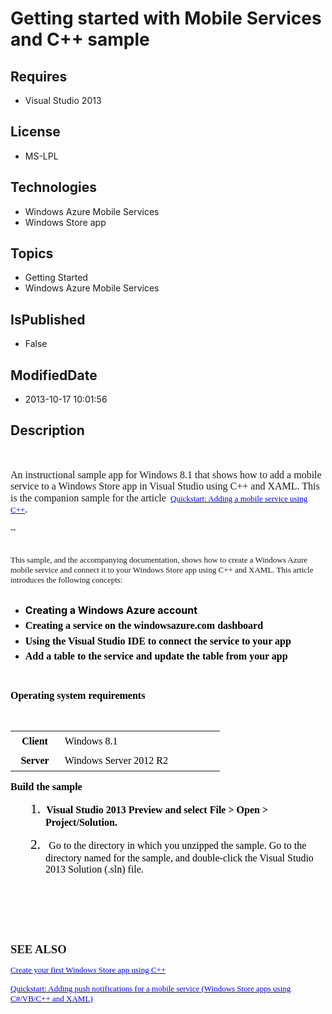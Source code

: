 # Getting started with Mobile Services and C++ sample
## Requires
* Visual Studio 2013
## License
* MS-LPL
## Technologies
* Windows Azure Mobile Services
* Windows Store app
## Topics
* Getting Started
* Windows Azure Mobile Services
## IsPublished
* False
## ModifiedDate
* 2013-10-17 10:01:56
## Description

<p><span lang="EN" style="">&nbsp;</span><span style="font-family:Times New Roman; font-size:small"><br>
</span></p>
<p style="margin:0in 0in 10pt; line-height:115%"><span style="font-family:Calibri"><span style="line-height:115%; font-size:12pt">An instructional sample app for Windows 8.1 that shows how to add a mobile service to a Windows Store app in Visual Studio using
 C&#43;&#43; and XAML. This is the companion sample for the article </span><span style="color:black"><span style=""><span style="font-size:small">&nbsp;</span></span></span></span><span lang="EN" style=""><a href="http://msdn.microsoft.com/en-us/library/windows/apps/dn263181.aspx"><span style="color:#0000ff; font-family:Times New Roman; font-size:small">Quickstart:
 Adding a mobile service using C&#43;&#43;</span></a></span><span style="line-height:115%; font-size:12pt"><span style="font-family:Calibri">.
</span></span></p>
<p><span style="font-family:Times New Roman; font-size:small"></span></p>
<p style="margin:0in 0in 0pt"><strong><span lang="EN" style="font-family:&quot;Calibri&quot;,&quot;sans-serif&quot;"><span style="font-size:small">--</span></span></strong></p>
<p style="margin:0in 0in 0pt">&nbsp;</p>
<p style="margin:0in 0in 0pt"><strong><span lang="EN" style="font-family:&quot;Calibri&quot;,&quot;sans-serif&quot;"><br>
<span style="font-size:small"></span></span></strong><span style="font-size:small"><span lang="EN" style="font-family:&quot;Calibri&quot;,&quot;sans-serif&quot;">This sample, and the accompanying documentation,<strong>
</strong></span><span style="font-family:&quot;Calibri&quot;,&quot;sans-serif&quot;">shows how to create a Windows Azure mobile service and connect it to your Windows Store app using C&#43;&#43; and XAML. This article introduces the following concepts:</span></span></p>
<p style="margin:0in 0in 0pt"><span style="font-family:Times New Roman; font-size:small"><br>
</span></p>
<ul style="list-style-type:disc; direction:ltr">
<li style="color:#000000; font-style:normal; font-weight:bold">
<p style="color:#000000; line-height:normal; font-style:normal; font-weight:normal; margin-top:5pt; margin-bottom:5pt">
<strong style=""><span style="font-size:12pt">Creating a Windows Azure account</span></strong></p>
</li><li style="color:#000000; font-family:&quot;Times New Roman&quot;,&quot;serif&quot;; font-size:12pt; font-style:normal; font-weight:bold">
<p style="color:#000000; line-height:normal; font-family:&quot;Calibri&quot;,&quot;sans-serif&quot;; font-size:11pt; font-style:normal; font-weight:normal; margin-top:5pt; margin-bottom:5pt">
<strong style=""><span style="font-size:12pt">Creating a service on the windowsazure.com dashboard</span></strong></p>
</li><li style="color:#000000; font-family:&quot;Times New Roman&quot;,&quot;serif&quot;; font-size:12pt; font-style:normal; font-weight:normal">
<p style="color:#000000; line-height:normal; font-family:&quot;Calibri&quot;,&quot;sans-serif&quot;; font-size:11pt; font-style:normal; font-weight:normal; margin-top:5pt; margin-bottom:5pt">
<strong style=""><span style="font-size:12pt">Using the Visual Studio IDE to connect the service to your app</span></strong></p>
</li><li style="color:#000000; font-family:&quot;Times New Roman&quot;,&quot;serif&quot;; font-size:12pt; font-style:normal; font-weight:normal">
<p style="color:#000000; line-height:normal; font-family:&quot;Calibri&quot;,&quot;sans-serif&quot;; font-size:11pt; font-style:normal; font-weight:normal; margin-top:5pt; margin-bottom:5pt">
<strong style=""><span style="font-size:12pt">Add a table to the service and update the table from your app</span></strong></p>
</li></ul>
<p>&nbsp;</p>
<p style="margin:5pt 0in 6pt; line-height:normal; page-break-after:avoid"><strong><span style="color:black; font-size:12pt"><span style="font-family:Calibri">Operating system requirements</span></span></strong></p>
<p>&nbsp;</p>
<p><span style="font-family:Times New Roman; font-size:small"></span></p>
<p><span style="font-family:Times New Roman"></span><span style="font-family:Times New Roman"></span><span style="font-family:Times New Roman"></span><span style="font-family:Times New Roman"></span><span style="font-family:Times New Roman"></span><span style="font-family:Times New Roman"></span><span style="font-family:Times New Roman"></span><span style="font-family:Times New Roman"></span><span style="font-family:Times New Roman"></span></p>
<table border="0" cellspacing="0" cellpadding="0" style="border-collapse:collapse">
<tbody>
<tr style="">
<td width="77" style="padding:0in 0.5pt; border:#000000; width:0.8in; background-color:transparent">
<span style="font-family:Times New Roman; font-size:small"></span>
<p style="margin:5pt 6pt; text-align:center; line-height:normal"><strong><span style="color:black; font-size:12pt"><span style="font-family:Calibri">Client</span></span></strong></p>
<span style="font-family:Times New Roman; font-size:small"></span></td>
<td width="256" style="padding:0in 0.5pt; border:#000000; width:192pt; background-color:transparent">
<span style="font-family:Times New Roman; font-size:small"></span>
<p style="margin:5pt 6pt; line-height:normal"><span style="color:black; font-size:12pt"><span style="font-family:Calibri">Windows 8.1
</span></span></p>
<span style="font-family:Times New Roman; font-size:small"></span></td>
</tr>
<tr style="">
<td width="77" style="padding:0in 0.5pt; border:#000000; width:0.8in; background-color:transparent">
<span style="font-family:Times New Roman; font-size:small"></span>
<p style="margin:5pt 6pt; text-align:center; line-height:normal"><strong><span style="color:black; font-size:12pt"><span style="font-family:Calibri">Server</span></span></strong></p>
<span style="font-family:Times New Roman; font-size:small"></span></td>
<td width="256" style="padding:0in 0.5pt; border:#000000; width:192pt; background-color:transparent">
<span style="font-family:Times New Roman; font-size:small"></span>
<p style="margin:5pt 6pt; line-height:normal"><span style="color:black; font-size:12pt"><span style="font-family:Calibri">Windows Server 2012 R2
</span></span></p>
<span style="font-family:Times New Roman; font-size:small"></span></td>
</tr>
</tbody>
</table>
<p><span style="font-family:Times New Roman; font-size:small"></span></p>
<p style="margin:5pt 0in; line-height:normal; page-break-after:avoid"><strong><span style="color:black; font-size:12pt"><span style="font-family:Calibri">Build the sample</span></span></strong></p>
<p><span style="font-family:Times New Roman; font-size:small"></span></p>
<p style="margin:0in 0in 8pt 42pt; line-height:normal; text-indent:-0.25in"><span style="color:black; font-size:16pt"><span style=""><span style="font-family:Calibri">1.</span><span style="font:7pt/normal &quot;Times New Roman&quot;">&nbsp;&nbsp;&nbsp;
</span></span></span><strong><span style="color:black; font-size:12pt"><span style="font-family:Calibri">Visual Studio 2013 Preview and select File &gt; Open &gt; Project/Solution.
</span></span></strong></p>
<p><span style="font-family:Times New Roman; font-size:small"></span></p>
<p style="margin:0in 0in 8pt 42pt; line-height:normal; text-indent:-0.25in"><span style="color:black; font-size:16pt"><span style=""><span style="font-family:Calibri">2.</span><span style="font:7pt/normal &quot;Times New Roman&quot;">&nbsp;&nbsp;&nbsp;
</span></span></span><span style="color:black; font-size:12pt"><span style="font-family:Calibri"><span style="">&nbsp;</span>Go to the directory in which you unzipped the sample. Go to the directory named for the sample, and double-click the Visual Studio 2013
 Solution (.sln) file. </span></span></p>
<p><span style="font-family:Times New Roman; font-size:small"><br>
</span></p>
<p><span style="font-family:Times New Roman; font-size:small"></span></p>
<p style="margin:5pt 0in 5pt 0.5in; line-height:normal"><span style="font-size:12pt"><span style="font-family:Calibri">&nbsp;</span></span></p>
<p><span style="font-family:Times New Roman; font-size:small"></span></p>
<p style="margin:5pt 0in; line-height:normal"><span style="font-size:12pt"><span style="font-family:Calibri">&nbsp;</span></span></p>
<p><span style="font-family:Times New Roman; font-size:small"></span></p>
<p style="margin:5pt 0in; line-height:normal"><strong><span lang="EN" style="font-size:14pt"><span style="font-family:Calibri">SEE ALSO</span></span></strong></p>
<p><span style="font-family:Times New Roman; font-size:small"></span></p>
<p style="margin:0in 0in 8pt"><span lang="EN" style=""><a href="http://msdn.microsoft.com/en-us/library/windows/apps/hh974580.aspx"><span style="color:#0000ff; font-family:Times New Roman; font-size:small">Create your first Windows Store app using C&#43;&#43;</span></a></span></p>
<p><span style="font-family:Times New Roman; font-size:small"></span></p>
<p style="margin:0in 0in 8pt"><span lang="EN" style=""><a href="http://msdn.microsoft.com/en-us/library/windows/apps/dn263182.aspx"><span style="color:#0000ff; font-family:Times New Roman; font-size:small">Quickstart: Adding push notifications for a mobile
 service (Windows Store apps using C#/VB/C&#43;&#43; and XAML)</span></a></span></p>
<p><span style="font-family:Times New Roman; font-size:small"></span></p>
<div id="_mcePaste" class="mcePaste" style="left:-10000px; top:0px; width:1px; height:1px; overflow:hidden">
<span style="font-family:Times New Roman; font-size:small"></span>
<p style="margin:0in 0in 10pt; line-height:115%"><span lang="EN" style=""><span style="font-family:Calibri; font-size:small">Adding a mobile service using C&#43;&#43;</span></span></p>
<span style="font-family:Times New Roman; font-size:small"></span>
<p style="margin:0in 0in 10pt; line-height:115%"><span style="font-family:Calibri"><span style="line-height:115%; font-size:12pt">An instructional sample app for Windows 8.1 that shows how to add a mobile service to a Windows Store app in Visual Studio using
 C&#43;&#43; and XAML. This is the companion sample for the article </span><span style="color:black"><span style=""><span style="font-size:small">&nbsp;</span></span></span></span><span lang="EN" style=""><a href="http://msdn.microsoft.com/en-us/library/windows/apps/dn263181.aspx"><span style="color:#0000ff; font-family:Times New Roman; font-size:small">Quickstart:
 Adding a mobile service using C&#43;&#43;</span></a></span><span style="line-height:115%; font-size:12pt"><span style="font-family:Calibri">.
</span></span></p>
<span style="font-family:Times New Roman; font-size:small"></span>
<p style="margin:0in 0in 0pt"><strong><span lang="EN" style="font-family:&quot;Calibri&quot;,&quot;sans-serif&quot;"><span style="font-size:small">--</span></span></strong></p>
<span style="font-family:Times New Roman; font-size:small"></span>
<p style="margin:0in 0in 0pt"><strong><span lang="EN" style="font-family:&quot;Calibri&quot;,&quot;sans-serif&quot;"><br>
<span style="font-size:small"></span></span></strong><span style="font-size:small"><span lang="EN" style="font-family:&quot;Calibri&quot;,&quot;sans-serif&quot;">This sample, and the accompanying documentation,<strong>
</strong></span><span style="font-family:&quot;Calibri&quot;,&quot;sans-serif&quot;">shows how to create a Windows Azure mobile service and connect it to your Windows Store app using C&#43;&#43; and XAML. This article introduces the following concepts:</span></span></p>
<span style="font-family:Times New Roman; font-size:small"></span>
<ul style="list-style-type:disc; direction:ltr">
<li style="color:#000000; font-style:normal; font-weight:bold">
<p style="color:#000000; line-height:normal; font-style:normal; font-weight:normal; margin-top:5pt; margin-bottom:5pt">
<strong style=""><span style="font-size:12pt">Creating a Windows Azure account</span></strong></p>
</li><li style="color:#000000; font-family:&quot;Times New Roman&quot;,&quot;serif&quot;; font-size:12pt; font-style:normal; font-weight:bold">
<p style="color:#000000; line-height:normal; font-family:&quot;Calibri&quot;,&quot;sans-serif&quot;; font-size:11pt; font-style:normal; font-weight:normal; margin-top:5pt; margin-bottom:5pt">
<strong style=""><span style="font-size:12pt">Creating a service on the windowsazure.com dashboard</span></strong></p>
</li><li style="color:#000000; font-family:&quot;Times New Roman&quot;,&quot;serif&quot;; font-size:12pt; font-style:normal; font-weight:normal">
<p style="color:#000000; line-height:normal; font-family:&quot;Calibri&quot;,&quot;sans-serif&quot;; font-size:11pt; font-style:normal; font-weight:normal; margin-top:5pt; margin-bottom:5pt">
<strong style=""><span style="font-size:12pt">Using the Visual Studio IDE to connect the service to your app</span></strong></p>
</li><li style="color:#000000; font-family:&quot;Times New Roman&quot;,&quot;serif&quot;; font-size:12pt; font-style:normal; font-weight:normal">
<p style="color:#000000; line-height:normal; font-family:&quot;Calibri&quot;,&quot;sans-serif&quot;; font-size:11pt; font-style:normal; font-weight:normal; margin-top:5pt; margin-bottom:5pt">
<strong style=""><span style="font-size:12pt">Add a table to the service and update the table from your app</span></strong></p>
<p style="color:#000000; line-height:normal; font-family:&quot;Calibri&quot;,&quot;sans-serif&quot;; font-size:11pt; font-style:normal; font-weight:normal; margin-top:5pt; margin-bottom:5pt">
<strong style=""><span style="font-size:12pt">&nbsp;</span></strong></p>
<p style="color:#000000; line-height:normal; font-family:&quot;Calibri&quot;,&quot;sans-serif&quot;; font-size:11pt; font-style:normal; font-weight:normal; margin-top:5pt; margin-bottom:6pt; page-break-after:avoid">
<strong><span style="color:black; font-size:12pt">Operating system requirements</span></strong></p>
</li></ul>
<span style="font-family:Times New Roman; font-size:small"></span><span style="font-family:Times New Roman"></span><span style="font-family:Times New Roman"></span><span style="font-family:Times New Roman"></span><span style="font-family:Times New Roman"></span><span style="font-family:Times New Roman"></span><span style="font-family:Times New Roman"></span><span style="font-family:Times New Roman"></span><span style="font-family:Times New Roman"></span><span style="font-family:Times New Roman"></span>
<table border="0" cellspacing="0" cellpadding="0" style="border-collapse:collapse">
<tbody>
<tr style="">
<td width="77" style="padding:0in 0.5pt; border:#000000; width:0.8in; background-color:transparent">
<span style="font-family:Times New Roman; font-size:small"></span>
<p style="margin:5pt 6pt; text-align:center; line-height:normal"><strong><span style="color:black; font-size:12pt"><span style="font-family:Calibri">Client</span></span></strong></p>
<span style="font-family:Times New Roman; font-size:small"></span></td>
<td width="256" style="padding:0in 0.5pt; border:#000000; width:192pt; background-color:transparent">
<span style="font-family:Times New Roman; font-size:small"></span>
<p style="margin:5pt 6pt; line-height:normal"><span style="color:black; font-size:12pt"><span style="font-family:Calibri">Windows 8.1
</span></span></p>
<span style="font-family:Times New Roman; font-size:small"></span></td>
</tr>
<tr style="">
<td width="77" style="padding:0in 0.5pt; border:#000000; width:0.8in; background-color:transparent">
<span style="font-family:Times New Roman; font-size:small"></span>
<p style="margin:5pt 6pt; text-align:center; line-height:normal"><strong><span style="color:black; font-size:12pt"><span style="font-family:Calibri">Server</span></span></strong></p>
<span style="font-family:Times New Roman; font-size:small"></span></td>
<td width="256" style="padding:0in 0.5pt; border:#000000; width:192pt; background-color:transparent">
<span style="font-family:Times New Roman; font-size:small"></span>
<p style="margin:5pt 6pt; line-height:normal"><span style="color:black; font-size:12pt"><span style="font-family:Calibri">Windows Server 2012 R2
</span></span></p>
<span style="font-family:Times New Roman; font-size:small"></span></td>
</tr>
</tbody>
</table>
<span style="font-family:Times New Roman; font-size:small"></span>
<p style="margin:5pt 0in; line-height:normal; page-break-after:avoid"><strong><span style="color:black; font-size:12pt"><span style="font-family:Calibri">Build the sample</span></span></strong></p>
<span style="font-family:Times New Roman; font-size:small"></span>
<p style="margin:0in 0in 8pt 42pt; line-height:normal; text-indent:-0.25in"><span style="color:black; font-size:16pt"><span style=""><span style="font-family:Calibri">1.</span><span style="font:7pt/normal &quot;Times New Roman&quot;">&nbsp;&nbsp;&nbsp;
</span></span></span><strong><span style="color:black; font-size:12pt"><span style="font-family:Calibri">Visual Studio 2013 Preview and select File &gt; Open &gt; Project/Solution.
</span></span></strong></p>
<span style="font-family:Times New Roman; font-size:small"></span>
<p style="margin:0in 0in 8pt 42pt; line-height:normal; text-indent:-0.25in"><span style="color:black; font-size:16pt"><span style=""><span style="font-family:Calibri">2.</span><span style="font:7pt/normal &quot;Times New Roman&quot;">&nbsp;&nbsp;&nbsp;
</span></span></span><span style="color:black; font-size:12pt"><span style="font-family:Calibri"><span style="">&nbsp;</span>Go to the directory in which you unzipped the sample. Go to the directory named for the sample, and double-click the Visual Studio 2013
 Solution (.sln) file. </span></span></p>
<span style="font-family:Times New Roman; font-size:small"></span>
<p style="margin:0in 0in 8pt 42pt; line-height:normal; text-indent:-0.25in"><span style="color:black; font-size:16pt"><span style=""><span style="font-family:Calibri">3.</span><span style="font:7pt/normal &quot;Times New Roman&quot;">&nbsp;&nbsp;&nbsp;
</span></span></span><span style="color:black; font-size:12pt"><span style="font-family:Calibri">Press F7 or use
<strong>Build</strong> &gt; <strong>Build Solution</strong> to build the sample. </span>
</span></p>
<span style="font-family:Times New Roman; font-size:small"></span>
<p style="margin:0in 0in 8pt; line-height:normal"><strong><span style="color:black; font-size:12pt"><span style="font-family:Calibri">Run the sample</span></span></strong></p>
<span style="font-family:Times New Roman; font-size:small"></span>
<p style="margin:5pt 0in 6pt 42pt; line-height:normal"><span style="color:black; font-size:12pt"><span style="font-family:Calibri">To debug the app and then run it, press F5 or use
<strong>Debug</strong> &gt; <strong>Start Debugging</strong>. To run the app without debugging, press Ctrl&#43;F5 or use
<strong>Debug</strong> &gt; <strong>Start Without Debugging</strong>. </span></span></p>
<span style="font-family:Times New Roman; font-size:small"></span>
<p style="margin:5pt 0in 5pt 0.5in; line-height:normal"><span style="font-size:12pt"><span style="font-family:Calibri">&nbsp;</span></span></p>
<span style="font-family:Times New Roman; font-size:small"></span>
<p style="margin:5pt 0in; line-height:normal"><span style="font-size:12pt"><span style="font-family:Calibri">&nbsp;</span></span></p>
<span style="font-family:Times New Roman; font-size:small"></span>
<p style="margin:5pt 0in; line-height:normal"><strong><span lang="EN" style="font-size:14pt"><span style="font-family:Calibri">SEE ALSO</span></span></strong></p>
<span style="font-family:Times New Roman; font-size:small"></span>
<p style="margin:0in 0in 8pt"><span lang="EN" style=""><a href="http://msdn.microsoft.com/en-us/library/windows/apps/hh974580.aspx"><span style="color:#0000ff; font-family:Times New Roman; font-size:small">Create your first Windows Store app using C&#43;&#43;</span></a></span></p>
<span style="font-family:Times New Roman; font-size:small"></span>
<p style="margin:0in 0in 8pt"><span lang="EN" style=""><a href="http://msdn.microsoft.com/en-us/library/windows/apps/dn263182.aspx"><span style="color:#0000ff; font-family:Times New Roman; font-size:small">Quickstart: Adding push notifications for a mobile
 service (Windows Store apps using C#/VB/C&#43;&#43; and XAML)</span></a></span></p>
<span style="font-family:Times New Roman; font-size:small"></span></div>
